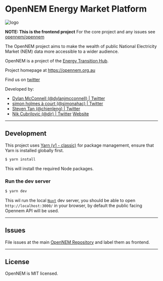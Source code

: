 # OpenNEM Energy Market Platform

![logo](https://developers.opennem.org.au/_static/logo.png)

**NOTE: This is the frontend project** For the core project and any issues see [opennem/opennem](https://github.com/opennem/opennem)

The OpenNEM project aims to make the wealth of public National Electricity Market (NEM) data more accessible to a wider audience.

OpenNEM is a project of the [Energy Transition Hub](http://energy-transition-hub.org/).

Project homepage at https://opennem.org.au

Find us on [twitter](https://twitter.com/OpenNEM)

Developed by:

- [Dylan McConnell (@dylanjmcconnell) | Twitter](https://twitter.com/dylanjmcconnell)
- [simon holmes à court (@simonahac) | Twitter](https://twitter.com/simonahac)
- [Steven Tan (@chienleng) | Twitter](https://twitter.com/chienleng)
- [Nik Cubrilovic (@dir) | Twitter](https://twitter.com/dir) [Website](https://nikcub.me)

---

## Development

This project uses [Yarn (v1 - classic)](https://classic.yarnpkg.com/lang/en/) for package management, ensure that Yarn is installed globally first.

```sh
$ yarn install
```

This will install the required Node packages.

### Run the dev server

```sh
$ yarn dev
```

This wil run the local [`Nuxt`](https://nuxtjs.org/) dev server, you should be able to open `http://localhost:3000/` in your browser, by default the public facing Opennem API will be used.

---

## Issues

File issues at the main [OpenNEM Repository](https://github.com/opennem/opennem) and label them as frontend.

---

## License

OpenNEM is MIT licensed.
